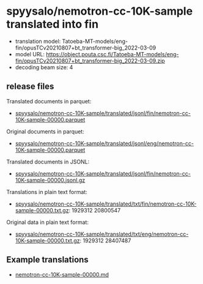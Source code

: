 # spyysalo/nemotron-cc-10K-sample translated into fin

* translation model: Tatoeba-MT-models/eng-fin/opusTCv20210807+bt_transformer-big_2022-03-09
* model URL: https://object.pouta.csc.fi/Tatoeba-MT-models/eng-fin/opusTCv20210807+bt_transformer-big_2022-03-09.zip
* decoding beam size: 4

## release files

Translated documents in parquet:
* [spyysalo/nemotron-cc-10K-sample/translated/jsonl/fin/nemotron-cc-10K-sample-00000.parquet](https://object.pouta.csc.fi/OELLM-synthetic/spyysalo/nemotron-cc-10K-sample/translated/jsonl/fin/nemotron-cc-10K-sample-00000.parquet)

Original documents in parquet:
* [spyysalo/nemotron-cc-10K-sample/translated/jsonl/eng/nemotron-cc-10K-sample-00000.parquet](https://object.pouta.csc.fi/OELLM-synthetic/spyysalo/nemotron-cc-10K-sample/translated/jsonl/eng/nemotron-cc-10K-sample-00000.parquet)

Translated documents in JSONL:
* [spyysalo/nemotron-cc-10K-sample/translated/jsonl/fin/nemotron-cc-10K-sample-00000.jsonl.gz](https://object.pouta.csc.fi/OELLM-synthetic/spyysalo/nemotron-cc-10K-sample/translated/jsonl/fin/nemotron-cc-10K-sample-00000.jsonl.gz)

Translations in plain text format:
* [spyysalo/nemotron-cc-10K-sample/translated/txt/fin/nemotron-cc-10K-sample-00000.txt.gz](https://object.pouta.csc.fi/OELLM-synthetic/spyysalo/nemotron-cc-10K-sample/translated/txt/fin/nemotron-cc-10K-sample-00000.txt.gz): 1929312 20800547

Original data in plain text format:
* [spyysalo/nemotron-cc-10K-sample/translated/txt/eng/nemotron-cc-10K-sample-00000.txt.gz](https://object.pouta.csc.fi/OELLM-synthetic/spyysalo/nemotron-cc-10K-sample/translated/txt/eng/nemotron-cc-10K-sample-00000.txt.gz): 1929312 28407487

## Example translations

* [nemotron-cc-10K-sample-00000.md](nemotron-cc-10K-sample-00000.md)
